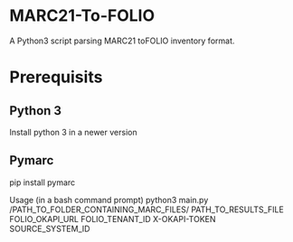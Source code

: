 # MARC21-To-FOLIO
A Python3 script parsing MARC21 toFOLIO inventory format. 

# Prerequisits
## Python 3
Install python 3 in a newer version
## Pymarc
pip install pymarc


Usage (in a bash command prompt)
python3 main.py /PATH_TO_FOLDER_CONTAINING_MARC_FILES/ PATH_TO_RESULTS_FILE FOLIO_OKAPI_URL FOLIO_TENANT_ID X-OKAPI-TOKEN SOURCE_SYSTEM_ID
